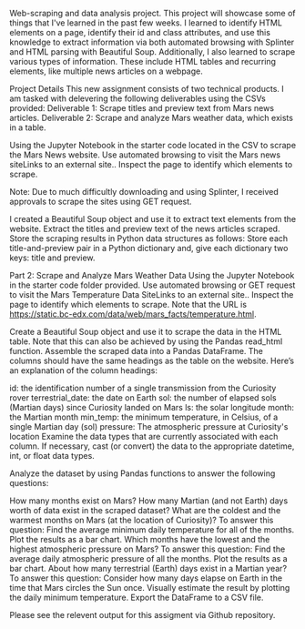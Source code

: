 Web-scraping and data analysis project.
This project will showcase some of things that I've learned in the past few weeks. 
I learned to identify HTML elements on a page, identify their id and class attributes, and use this knowledge to extract information via both automated browsing with Splinter and HTML parsing with Beautiful Soup. Additionally, I also learned to scrape various types of information. These include HTML tables and recurring elements, like multiple news articles on a webpage.

Project Details
This new assignment consists of two technical products. I am tasked with delevering the following deliverables using the CSVs provided:
Deliverable 1: Scrape titles and preview text from Mars news articles.
Deliverable 2: Scrape and analyze Mars weather data, which exists in a table.

Using the Jupyter Notebook in the starter code located in the CSV to scrape the Mars News website.
Use automated browsing to visit the Mars news siteLinks to an external site.. Inspect the page to identify which elements to scrape.

Note: Due to much difficultly downloading and using Splinter, I received approvals to scrape the sites using GET request. 

I created a Beautiful Soup object and use it to extract text elements from the website.
Extract the titles and preview text of the news articles scraped. Store the scraping results in Python data structures as follows:
Store each title-and-preview pair in a Python dictionary and, give each dictionary two keys: title and preview. 

Part 2: Scrape and Analyze Mars Weather Data
Using the Jupyter Notebook in the starter code folder provided. 
Use automated browsing or GET request to visit the Mars Temperature Data SiteLinks to an external site.. Inspect the page to identify which elements to scrape. Note that the URL is https://static.bc-edx.com/data/web/mars_facts/temperature.html.

Create a Beautiful Soup object and use it to scrape the data in the HTML table. Note that this can also be achieved by using the Pandas read_html function. 
Assemble the scraped data into a Pandas DataFrame. The columns should have the same headings as the table on the website. Here’s an explanation of the column headings:

id: the identification number of a single transmission from the Curiosity rover
terrestrial_date: the date on Earth
sol: the number of elapsed sols (Martian days) since Curiosity landed on Mars
ls: the solar longitude
month: the Martian month
min_temp: the minimum temperature, in Celsius, of a single Martian day (sol)
pressure: The atmospheric pressure at Curiosity's location
Examine the data types that are currently associated with each column. If necessary, cast (or convert) the data to the appropriate datetime, int, or float data types.

Analyze the dataset by using Pandas functions to answer the following questions:

How many months exist on Mars?
How many Martian (and not Earth) days worth of data exist in the scraped dataset?
What are the coldest and the warmest months on Mars (at the location of Curiosity)? To answer this question:
Find the average minimum daily temperature for all of the months.
Plot the results as a bar chart.
Which months have the lowest and the highest atmospheric pressure on Mars? To answer this question:
Find the average daily atmospheric pressure of all the months.
Plot the results as a bar chart.
About how many terrestrial (Earth) days exist in a Martian year? To answer this question:
Consider how many days elapse on Earth in the time that Mars circles the Sun once.
Visually estimate the result by plotting the daily minimum temperature.
Export the DataFrame to a CSV file.

Please see the relevent output for this assigment via Github repository. 